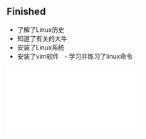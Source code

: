 ## Finished
  - 了解了Linux历史
  - 知道了有关的大牛
  - 安装了Linux系统
  - 安装了vim软件
  - 学习并练习了linux命令  
  
  ![linux相关]( ../f-linux.md)
